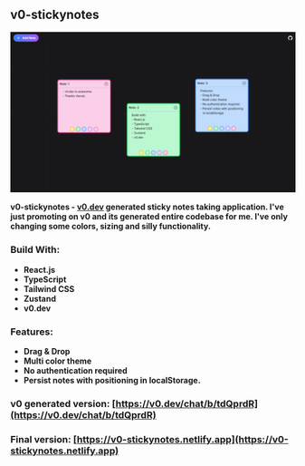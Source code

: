 ## **v0-stickynotes**

![Thumbnail](./public/thumbnail.png)

**v0-stickynotes - [v0.dev](https://v0.dev/chat) generated sticky notes taking application. I've just promoting on v0 and its generated entire codebase for me. I've only changing some colors, sizing and silly functionality.**

### **Build With:**
- **React.js**
- **TypeScript**
- **Tailwind CSS**
- **Zustand**
- **v0.dev**

### **Features:**
- **Drag & Drop**
- **Multi color theme**
- **No authentication required**
- **Persist notes with positioning
  in localStorage.**

### **v0 generated version: [https://v0.dev/chat/b/tdQprdR](https://v0.dev/chat/b/tdQprdR)**

### **Final version: [https://v0-stickynotes.netlify.app](https://v0-stickynotes.netlify.app)**
